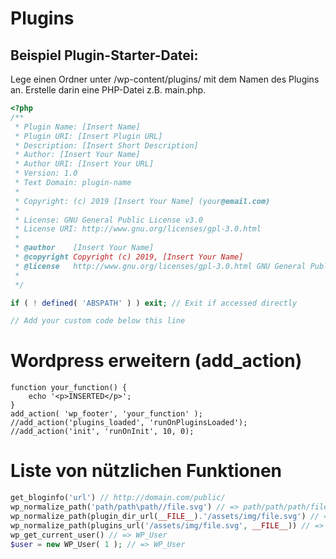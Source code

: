 # Plugins

## Beispiel Plugin-Starter-Datei:

Lege einen Ordner unter /wp-content/plugins/ mit dem Namen des Plugins an. Erstelle darin eine PHP-Datei z.B. main.php.

```php
<?php
/**
 * Plugin Name: [Insert Name]
 * Plugin URI: [Insert Plugin URL]
 * Description: [Insert Short Description]
 * Author: [Insert Your Name]
 * Author URI: [Insert Your URL]
 * Version: 1.0
 * Text Domain: plugin-name
 *
 * Copyright: (c) 2019 [Insert Your Name] (your@email.com)
 *
 * License: GNU General Public License v3.0
 * License URI: http://www.gnu.org/licenses/gpl-3.0.html
 *
 * @author    [Insert Your Name]
 * @copyright Copyright (c) 2019, [Insert Your Name]
 * @license   http://www.gnu.org/licenses/gpl-3.0.html GNU General Public License v3.0
 *
 */

if ( ! defined( 'ABSPATH' ) ) exit; // Exit if accessed directly

// Add your custom code below this line
```


# Wordpress erweitern (add_action)



```
function your_function() {
    echo '<p>INSERTED</p>';
}
add_action( 'wp_footer', 'your_function' );
//add_action('plugins_loaded', 'runOnPluginsLoaded');
//add_action('init', 'runOnInit', 10, 0);
```

# Liste von nützlichen Funktionen

```php
get_bloginfo('url') // http://domain.com/public/
wp_normalize_path('path/path\path//file.svg') // => path/path/path/file.svg
wp_normalize_path(plugin_dir_url(__FILE__).'/assets/img/file.svg') // => /wp-content/plugins/assets/img/file.svg
wp_normalize_path(plugins_url('/assets/img/file.svg', __FILE__)) // => /wp-content/plugins/assets/img/file.svg
wp_get_current_user() // => WP_User
$user = new WP_User( 1 ); // => WP_User
```
